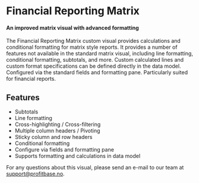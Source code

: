# Financial Reporting Matrix
#### An improved matrix visual with advanced formatting
The Financial Reporting Matrix custom visual provides calculations and conditional formatting for matrix style reports. It provides a number of features not available in the standard matrix visual, including line formatting, conditional formatting, subtotals, and more.  Custom calculated lines and custom format specifications can be defined directly in the data model. Configured via the standard fields and formatting pane. Particularly suited for financial reports.

## Features
*	Subtotals
*	Line formatting
*	Cross-highlighting / Cross-filtering
*	Multiple column headers / Pivoting
*	Sticky column and row headers
*	Conditional formatting
*	Configure via fields and formatting pane
*	Supports formatting and calculations in data model

For any questions about this visual, please send an e-mail to our team at support@profitbase.no.
